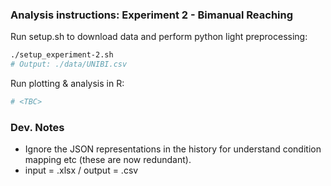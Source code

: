### Analysis instructions: Experiment 2 - Bimanual Reaching

Run setup.sh to download data and perform python light preprocessing:
```sh
./setup_experiment-2.sh 
# Output: ./data/UNIBI.csv
```

Run plotting & analysis in R:
```r
# <TBC>
```


### Dev. Notes
- Ignore the JSON representations in the history for understand condition mapping etc (these are now redundant).
- input = .xlsx  /  output = .csv
